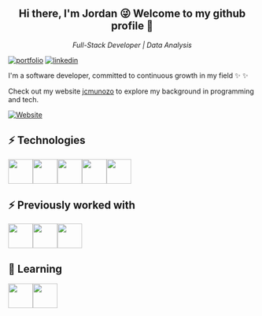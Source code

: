 <h2 align='center'>Hi there, I'm Jordan 😜 Welcome to my github profile 👋</h2> 

<p align='center'><em>Full-Stack Developer | Data Analysis</em></p>

[![portfolio](https://img.shields.io/badge/my_portfolio-000?style=for-the-badge&logo=ko-fi&logoColor=white)](https://jcmunozo.pro/)
[![linkedin](https://img.shields.io/badge/linkedin-0A66C2?style=for-the-badge&logo=linkedin&logoColor=white)](https://www.linkedin.com/in/jordanmuñoz/)

I'm a software developer, committed to continuous growth in my field  ✨ ✨ 

Check out my website [jcmunozo](https://jcmunozo.pro/) to explore my background in programming and tech.

[![Website](https://img.shields.io/website?url=https%3A%2F%2Fjcmunozo.pro%2F)](https://jcmunozo.pro/)

## ⚡ Technologies

<div style="display: flex; flex-direction: row;">
  <img src="https://cdn.jsdelivr.net/gh/devicons/devicon@latest/icons/python/python-original.svg" style="width: 50px; height: 50px;" />
  <img src="https://cdn.jsdelivr.net/gh/devicons/devicon@latest/icons/react/react-original.svg" style="width: 50px; height: 50px;"/>  
  <img src="https://cdn.jsdelivr.net/gh/devicons/devicon@latest/icons/javascript/javascript-original.svg" style="width: 50px; height: 50px;"/>
  <img src="https://cdn.jsdelivr.net/gh/devicons/devicon@latest/icons/openapi/openapi-original.svg" style="width: 50px; height: 50px;"/>
  <img src="https://cdn.jsdelivr.net/gh/devicons/devicon@latest/icons/docker/docker-original.svg" style="width: 50px; height: 50px;"/>          
</div>

## ⚡ Previously worked with
<div style="display: flex; flex-direction: row;">
  <img src="https://cdn.jsdelivr.net/gh/devicons/devicon@latest/icons/csharp/csharp-original.svg" style="width: 50px; height: 50px;" />
  <img src="https://cdn.jsdelivr.net/gh/devicons/devicon@latest/icons/angular/angular-original.svg" style="width: 50px; height: 50px;" />
  <img src="https://cdn.jsdelivr.net/gh/devicons/devicon@latest/icons/azure/azure-original-wordmark.svg" style="width: 50px; height: 50px;" />
</div>

## 🌱 Learning
<div style="display: flex; flex-direction: row;">
  <img src="https://cdn.jsdelivr.net/gh/devicons/devicon@latest/icons/elixir/elixir-original.svg" style="width: 50px; height: 50px;" />
  <img src="https://cdn.jsdelivr.net/gh/devicons/devicon@latest/icons/googlecloud/googlecloud-original.svg" style="width: 50px; height: 50px;" />
</div>
                   
          


<!--
**jcmunozo/jcmunozo** is a ✨ _special_ ✨ repository because its `README.md` (this file) appears on your GitHub profile.

Here are some ideas to get you started:

- 🔭 I’m currently working on ...
- 🌱 I’m currently learning ...
- 👯 I’m looking to collaborate on ...
- 🤔 I’m looking for help with ...
- 💬 Ask me about ...
- 📫 How to reach me: ...
- 😄 Pronouns: ...
- ⚡ Fun fact: ...
-->
